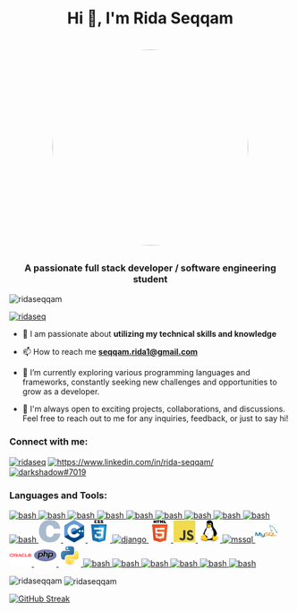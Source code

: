 <h1 align="center">Hi 👋, I'm Rida Seqqam</h1>
<h1 align="center">
  <img src="https://i.imgur.com/0ATf2bA.gif" width="350" height="350" style="border-radius: 50%;">
</h1>



<h3 align="center">A passionate full stack developer / software engineering student</h3>

<p align="left"> <img src="https://komarev.com/ghpvc/?username=RIDASEQQAM&label=Profile%20views&color=0e75b6&style=flat" alt="ridaseqqam" /> </p>

<p align="left"> <a href="https://twitter.com/ridaseq" target="blank"><img src="https://img.shields.io/twitter/follow/ridaseq?logo=twitter&style=for-the-badge" alt="ridaseq" /></a> </p>

- 🌱 I am passionate about **utilizing my technical skills and knowledge**

- 📫 How to reach me **seqqam.rida1@gmail.com**

- 🔭 I’m currently exploring various programming languages and frameworks, constantly seeking new challenges and opportunities to grow as a developer.

- 🤝 I'm always open to exciting projects, collaborations, and discussions. Feel free to reach out to me for any inquiries, feedback, or just to say hi!


<h3 align="left">Connect with me:</h3>
<p align="left">
<a href="https://twitter.com/ridaseq" target="blank"><img align="center" src="https://raw.githubusercontent.com/rahuldkjain/github-profile-readme-generator/master/src/images/icons/Social/twitter.svg" alt="ridaseq" height="30" width="40" /></a>
<a href="https://www.linkedin.com/in/rida-seqqam/" target="blank"><img align="center" src="https://raw.githubusercontent.com/rahuldkjain/github-profile-readme-generator/master/src/images/icons/Social/linked-in-alt.svg" alt="https://www.linkedin.com/in/rida-seqqam/" height="30" width="40" /></a>
<a href="https://discord.gg/darkshadow#7019" target="blank"><img align="center" src="https://raw.githubusercontent.com/rahuldkjain/github-profile-readme-generator/master/src/images/icons/Social/discord.svg" alt="darkshadow#7019" height="30" width="40" /></a>
</p>

<h3 align="left">Languages and Tools:</h3>
<p align="left"> <a href="https://www.gnu.org/software/bash/" target="_blank" rel="noreferrer"> <img src="https://www.vectorlogo.zone/logos/angular/angular-icon.svg" alt="bash" width="40" height="40"/> </a>
<a href="https://www.gnu.org/software/bash/" target="_blank" rel="noreferrer"> <img src="https://www.vectorlogo.zone/logos/apache_maven/apache_maven-ar21~bgwhite.svg" alt="bash" width="40" height="40"/> </a>
<a href="https://www.gnu.org/software/bash/" target="_blank" rel="noreferrer"> <img src="https://www.vectorlogo.zone/logos/springio/springio-icon.svg" alt="bash" width="40" height="40"/> </a>
<a href="https://www.gnu.org/software/bash/" target="_blank" rel="noreferrer"> <img src="https://www.vectorlogo.zone/logos/java/java-icon.svg" alt="bash" width="40" height="40"/> </a>
<a href="https://www.gnu.org/software/bash/" target="_blank" rel="noreferrer"> <img src="https://www.vectorlogo.zone/logos/gitlab/gitlab-icon.svg" alt="bash" width="40" height="40"/> </a>
<a href="https://www.gnu.org/software/bash/" target="_blank" rel="noreferrer"> <img src="https://www.vectorlogo.zone/logos/jenkins/jenkins-icon.svg" alt="bash" width="40" height="40"/> </a>
<a href="https://www.gnu.org/software/bash/" target="_blank" rel="noreferrer"> <img src="https://www.vectorlogo.zone/logos/git-scm/git-scm-icon.svg" alt="bash" width="40" height="40"/> </a>
<a href="https://www.gnu.org/software/bash/" target="_blank" rel="noreferrer"> <img src="https://www.vectorlogo.zone/logos/atlassian_jira/atlassian_jira-icon.svg" alt="bash" width="40" height="40"/> </a>
<a href="https://www.gnu.org/software/bash/" target="_blank" rel="noreferrer"> <img src="https://www.vectorlogo.zone/logos/docker/docker-icon.svg" alt="bash" width="40" height="40"/> </a> 
<a href="https://www.gnu.org/software/bash/" target="_blank" rel="noreferrer"> <img src="https://www.vectorlogo.zone/logos/kubernetes/kubernetes-icon.svg" alt="bash" width="40" height="40"/> </a>
<a href="https://www.cprogramming.com/" target="_blank" rel="noreferrer"> <img src="https://raw.githubusercontent.com/devicons/devicon/master/icons/c/c-original.svg" alt="c" width="40" height="40"/> </a> 
<a href="https://www.w3schools.com/cpp/" target="_blank" rel="noreferrer"> <img src="https://raw.githubusercontent.com/devicons/devicon/master/icons/cplusplus/cplusplus-original.svg" alt="cplusplus" width="40" height="40"/> </a> 
<a href="https://www.w3schools.com/css/" target="_blank" rel="noreferrer"> <img src="https://raw.githubusercontent.com/devicons/devicon/master/icons/css3/css3-original-wordmark.svg" alt="css3" width="40" height="40"/> </a> 
<a href="https://www.djangoproject.com/" target="_blank" rel="noreferrer"> <img src="https://cdn.worldvectorlogo.com/logos/django.svg" alt="django" width="40" height="40"/> </a> 
<a href="https://www.w3.org/html/" target="_blank" rel="noreferrer"> <img src="https://raw.githubusercontent.com/devicons/devicon/master/icons/html5/html5-original-wordmark.svg" alt="html5" width="40" height="40"/> </a> 
<a href="https://developer.mozilla.org/en-US/docs/Web/JavaScript" target="_blank" rel="noreferrer"> <img src="https://raw.githubusercontent.com/devicons/devicon/master/icons/javascript/javascript-original.svg" alt="javascript" width="40" height="40"/> </a> 
<a href="https://www.linux.org/" target="_blank" rel="noreferrer"> <img src="https://raw.githubusercontent.com/devicons/devicon/master/icons/linux/linux-original.svg" alt="linux" width="40" height="40"/> </a> 
<a href="https://www.microsoft.com/en-us/sql-server" target="_blank" rel="noreferrer"> <img src="https://www.svgrepo.com/show/303229/microsoft-sql-server-logo.svg" alt="mssql" width="40" height="40"/> </a> 
<a href="https://www.mysql.com/" target="_blank" rel="noreferrer"> <img src="https://raw.githubusercontent.com/devicons/devicon/master/icons/mysql/mysql-original-wordmark.svg" alt="mysql" width="40" height="40"/> </a> 
<a href="https://www.oracle.com/" target="_blank" rel="noreferrer"> <img src="https://raw.githubusercontent.com/devicons/devicon/master/icons/oracle/oracle-original.svg" alt="oracle" width="40" height="40"/> </a> 
<a href="https://www.php.net" target="_blank" rel="noreferrer"><img src="https://raw.githubusercontent.com/devicons/devicon/master/icons/php/php-original.svg" alt="php" width="40" height="40"/> </a>
<a href="https://www.python.org" target="_blank" rel="noreferrer"><img src="https://raw.githubusercontent.com/devicons/devicon/master/icons/python/python-original.svg" alt="python" width="40" height="40"/> </a> 
<a href="https://www.gnu.org/software/bash/" target="_blank" rel="noreferrer"> <img src="https://www.vectorlogo.zone/logos/figma/figma-icon.svg" alt="bash" width="40" height="40"/> </a>
<a href="https://www.gnu.org/software/bash/" target="_blank" rel="noreferrer"> <img src="https://www.vectorlogo.zone/logos/getpostman/getpostman-icon.svg" alt="bash" width="40" height="40"/> </a>
<a href="https://www.gnu.org/software/bash/" target="_blank" rel="noreferrer"> <img src="https://www.vectorlogo.zone/logos/postgresql/postgresql-icon.svg" alt="bash" width="40" height="40"/> </a>
<a href="https://www.gnu.org/software/bash/" target="_blank" rel="noreferrer"> <img src="https://www.vectorlogo.zone/logos/mongodb/mongodb-icon.svg" alt="bash" width="40" height="40"/> </a>
<a href="https://www.gnu.org/software/bash/" target="_blank" rel="noreferrer"> <img src="https://www.vectorlogo.zone/logos/dotnet/dotnet-ar21.svg" alt="bash" width="40" height="40"/> </a>
<a href="https://www.gnu.org/software/bash/" target="_blank" rel="noreferrer"> <img src="https://www.vectorlogo.zone/logos/microsoft_azure/microsoft_azure-icon.svg" alt="bash" width="40" height="40"/> </a>

</p>

<p><img align="left" src="https://github-readme-stats.vercel.app/api/top-langs?username=RIDASEQQAM&show_icons=true&locale=en&layout=compact" alt="ridaseqqam" /></p>

<p>&nbsp;<img align="center" src="https://github-readme-stats.vercel.app/api?username=RIDASEQQAM&show_icons=true&locale=en" alt="ridaseqqam" /></p>

<p><a href="https://git.io/streak-stats"><img src="https://github-readme-streak-stats.herokuapp.com?user=RIDASEQQAM" alt="GitHub Streak" /></a></p>
